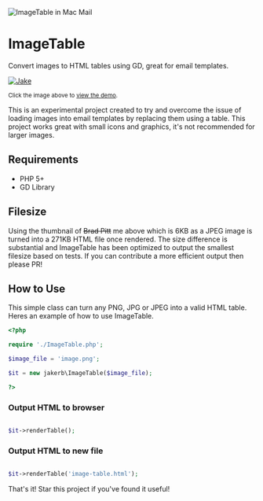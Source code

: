 ![ImageTable in Mac Mail](https://i.ibb.co/C0cvB8v/Screenshot-2020-10-16-at-22-27-51.png "ImageTable in Mac Mail")

# ImageTable
Convert images to HTML tables using GD, great for email templates.

<a href="https://codepen.io/jakebown/pen/eYzZyaN">![Jake](https://i.ibb.co/YZ3gKQD/sample2.jpg "See it in action")</a>
<p><small>Click the image above to <a href="https://codepen.io/jakebown/pen/eYzZyaN">view the demo</a>.</small></p>

This is an experimental project created to try and overcome the issue of loading images into email templates by replacing them using a table. This project works great with small icons and graphics, it's not recommended for larger images.

## Requirements
- PHP 5+
- GD Library

## Filesize
Using the thumbnail of ~~Brad Pitt~~ me above which is 6KB as a JPEG image is turned into a 271KB HTML file once rendered. The size difference is substantial and ImageTable has been optimized to output the smallest filesize based on tests. If you can contribute a more efficient output then please PR!

## How to Use
This simple class can turn any PNG, JPG or JPEG into a valid HTML table. Heres an example of how to use ImageTable.

```php
<?php 

require './ImageTable.php';

$image_file = 'image.png';

$it = new jakerb\ImageTable($image_file);

?>
```

### Output HTML to browser

```php

$it->renderTable();

```

### Output HTML to new file

```php

$it->renderTable('image-table.html');

```

That's it! Star this project if you've found it useful!
